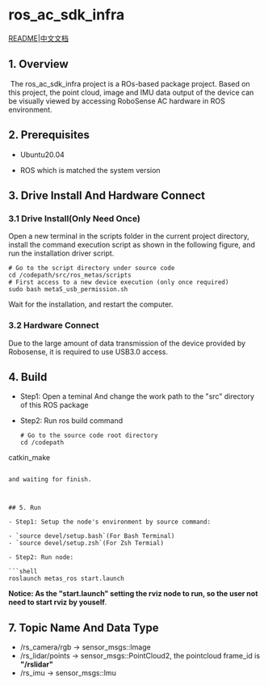 # ros_ac_sdk_infra

[README](./README.md)|[中文文档](README_CN.md)

## 1. Overview

​	The ros_ac_sdk_infra project is a ROs-based package project. Based on this project, the point cloud, image and IMU data output of the device can be visually viewed by accessing RoboSense AC hardware in ROS environment.

## 2. Prerequisites 

- Ubuntu20.04 

- ROS which is matched the system version 




## 3. Drive Install And Hardware Connect 

### 3.1 Drive Install(Only Need Once)  

Open a new terminal in the scripts folder in the current project directory, install the command execution script as shown in the following figure, and run the installation driver script.

```shell
# Go to the script directory under source code
cd /codepath/src/ros_metas/scripts
# First access to a new device execution (only once required)
sudo bash metaS_usb_permission.sh
```

Wait for the installation, and restart the computer.

### 3.2 Hardware Connect 

Due to the large amount of data transmission of the device provided by Robosense, it is required to use USB3.0 access. 

## 4. Build 

- Step1: Open a teminal And change the work path to the "src" directory of this ROS package 

- Step2: Run ros build command 

  ```shell
  # Go to the source code root directory
  cd /codepath
catkin_make
  ```

  and waiting for finish. 
  
  

## 5. Run 

- Step1: Setup the node's environment by source command: 

  - `source devel/setup.bash`(For Bash Terminal) 
  - `source devel/setup.zsh`(For Zsh Termial) 

- Step2: Run node: 

  ```shell
  roslaunch metas_ros start.launch 
  ```

  **Notice:  As the "start.launch" setting the rviz node to run, so the user not need to start rviz by youself**. 
  
  

## 7. Topic Name And Data Type 

- /rs_camera/rgb     ->  sensor_msgs::Image 
- /rs_lidar/points     -> sensor_msgs::PointCloud2, the pointcloud frame_id is **"/rslidar"**
- /rs_imu                  -> sensor_msgs::Imu  